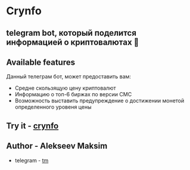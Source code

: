 # Crynfo
## telegram bot, который поделится информацией о криптовалютах 🤖

## Available features
Данный телеграм бот, может предоставить вам:
- Средне скользящую цену криптовалют
- Информацию о топ-6 биржах по версии CMC
- Возможность выставить предупреждение о достижении монетой определенного уровеня цены


## Try it - [crynfo](https://t.me/CrynfoBot)

## Author - Alekseev Maksim
- telegram - [tm](https://t.me/maxalxeev)
